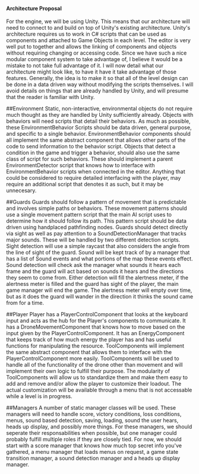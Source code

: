 #### Architecture Proposal
For the engine, we will be using Unity. This means that our architecture will need to connect to and build on top of Unity's existing architecture. 
Unity's architecture requires us to work in C# scripts that can be used as components and attached to Game Objects in each level. 
The editor is very well put to together and allows the linking of components and objects without requiring changing or accessing code.
Since we have such a nice modular component system to take advantage of, I believe it would be a mistake to not take full advantage of it.
I will now detail what our architecture might look like, to have it have it take advantage of those features. 
Generally, the idea is to make it so that all of the level design can be done in a data driven way without modifying the scripts themselves.
I will avoid details on things that are already handled by Unity, and will presume that the reader is familiar with Unity.

##Environment
Static, non-interactive, environmental objects do not require much thought as they are handled by Unity sufficiently already.
Objects with behaviors will need scripts that detail their behaviors.
As much as possible, these EnvironmentBehavior Scripts should be data driven, general purpose, and specific to a single behavior.
EnvironmentBehavior components should all implement the same abstract component that allows other parts of the code to send information to the behavior script.
Objects that detect a condition in the game and trigger a behavior, should also use the same class of script for such behaviors.
These should implement a parent EnvironmentDetector script that knows how to interface with EnvironmentBehavior scripts when connected in the editor.
Anything that could be considered to require detailed interfacing with the player, may require an additional script that denotes it as such, but it may be unnecesary.

##Guards
Guards should follow a pattern of movement that is predictable and involves simple paths or behaviors.
These movement patterns should use a single movement pattern script that the main AI script uses to determine how it should follow its path.
This pattern script should be data driven using handplaced pathfinding nodes.
Guards should detect directly via sight as well as pay attention to a SoundDetectionManager that tracks major sounds. These will be handled by two different detection scripts.
Sight detection will use a simple raycast that also considers the angle from the line of sight of the guard.
Sound will be kept track of by a manager that has a list of Sound events and what portions of the map these events effect.
Sound detection will check ask the manager what sounds it hears each frame and the guard will act based on sounds it hears and the directions they seem to come from.
Either detection will fill the alertness meter, if the alertness meter is filled and the guard has sight of the player, the main game manager will end the game.
The alertness meter will empty over time, but as it does the guard will wander in the direction it thinks the sound came from for a time.

##Player
Player has a PlayerControlComponent that looks at the keyboard input and acts as the hub for the Player's components to communicate.
It has a DroneMovementComponent that knows how to move based on the input given by the PlayerControlComponent.
It has an EnergyComponent that keeps track of how much energy the player has and has useful functions for manipulating the resource.
ToolComponents will implement the same abstract component that allows them to interface with the PlayerControlComponent more easily.
ToolComponents will be used to handle all of the functionality of the drone other than movement and will implement their own logic to fulfill their purpose.
The modularity of ToolComponents will allow us to standardize them and make them easy to add and remove and/or allow the player to customize their loadout.
The actual customization will be available through a menu that is not accessable while a level is in progress.

##Managers
A number of static manager classes will be used.
These managers will need to handle score, victory conditions, loss conditions, menus, sound based detection, saving, loading, sound the user hears, heads up display, and possibly more things.
For these managers, we should seperate their responsabilities when possible, but one manager could probably fulfill multiple roles if they are closely tied.
For now, we should start with a score manager that knows how much top secret info you've gathered, a menu manager that loads menus on request, a game state transition manager, a sound detection manager and a heads up display manager.